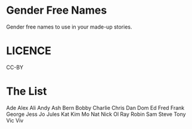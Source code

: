 # Gender Free Names

Gender free names to use in your made-up stories.

# LICENCE

CC-BY

# The List

Ade
Alex
Ali
Andy
Ash
Bern
Bobby
Charlie
Chris
Dan
Dom
Ed
Fred
Frank
George
Jess
Jo
Jules
Kat
Kim
Mo
Nat
Nick
Ol
Ray
Robin
Sam
Steve
Tony
Vic
Viv
